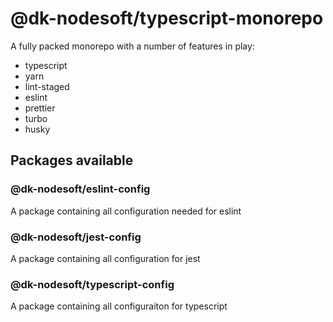 # @dk-nodesoft/typescript-monorepo

A fully packed monorepo with a number of features in play:

- typescript
- yarn
- lint-staged
- eslint
- prettier
- turbo
- husky

## Packages available

### @dk-nodesoft/eslint-config

A package containing all configuration needed for eslint

### @dk-nodesoft/jest-config

A package containing all configuration for jest

### @dk-nodesoft/typescript-config

A package containing all configuraiton for typescript
